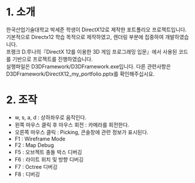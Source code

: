 # 1. 소개

한국산업기술대학교 박세준 학생이 DirectX12로 제작한 포트폴리오 프로젝트입니다.  
기본적으로 Directx12 학습 목적으로 제작하였고, 렌더링 부분에 집중하여 개발하였습니다.  
프랭크 D.루나의『DirectX 12를 이용한 3D 게임 프로그래밍 입문』에서 사용된 코드를 기반으로 프로젝트를 진행하였습니다.  
실행파일은 D3DFramework/D3DFramework.exe입니다.
다른 관련사항은 D3DFramework/DirectX12_my_portfolio.pptx를 확인해주십시요.  

# 2. 조작
* w, s, a, d : 상하좌우로 움직인다.
* 왼쪽 마우스 클릭 후 마우스 회전 : 카메라를 회전한다.
* 오른쪽 마우스 클릭 : Picking, 콘솔창에 관련 정보가 표시된다.
* F1 : Wireframe Mode
* F2 : Map Debug
* F5 : 오브젝트 충돌 박스 디버깅
* F6 : 라이트 위치 및 방향 디버깅
* F7 : Octree 디버깅
* F8 : 디버깅 
